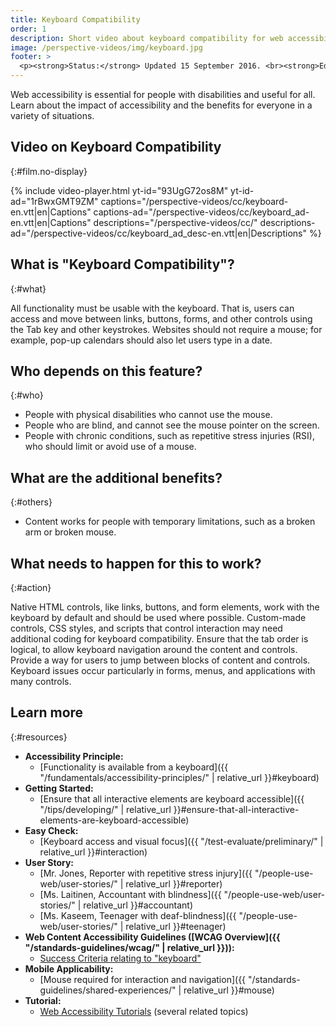 ```yaml
---
title: Keyboard Compatibility
order: 1
description: Short video about keyboard compatibility for web accessibility - what is it, who depends on it, and what needs to happen to make it work.
image: /perspective-videos/img/keyboard.jpg
footer: >
  <p><strong>Status:</strong> Updated 15 September 2016. <br><strong>Editor and project lead:</strong> <a href="https://www.w3.org/People/shadi">Shadi Abou-Zahra</a>. Developed by the <a href="https://www.w3.org/WAI/EO/">Education and Outreach Working Group (EOWG)</a> with support from the <a href="https://www.w3.org/WAI/DEV/">WAI-DEV project</a>, co-funded by the European Commission. <a href="../acknowledgements/">Acknowledgements</a>.</p>
---
```


Web accessibility is essential for people with disabilities and useful
for all. Learn about the impact of accessibility and the benefits for
everyone in a variety of situations.

## Video on Keyboard Compatibility
{:#film.no-display}

{% include video-player.html
    yt-id="93UgG72os8M"
    yt-id-ad="1rBwxGMT9ZM"
    captions="/perspective-videos/cc/keyboard-en.vtt|en|Captions"
    captions-ad="/perspective-videos/cc/keyboard_ad-en.vtt|en|Captions"
    descriptions="/perspective-videos/cc/"
    descriptions-ad="/perspective-videos/cc/keyboard_ad_desc-en.vtt|en|Descriptions"
%}

## What is "Keyboard Compatibility"?
{:#what}

All functionality must be usable with the keyboard. That is, users can access and move between links, buttons, forms, and other controls using the Tab key and other keystrokes. Websites should not require a mouse; for example, pop-up calendars should also let users type in a date.

## Who depends on this feature?
{:#who}

-   People with physical disabilities who cannot use the mouse.
-   People who are blind, and cannot see the mouse pointer on the screen.
-   People with chronic conditions, such as repetitive stress injuries (RSI), who should limit or avoid use of a mouse.

## What are the additional benefits?
{:#others}

-   Content works for people with temporary limitations, such as a broken arm or broken mouse.

## What needs to happen for this to work?
{:#action}

Native HTML controls, like links, buttons, and form elements, work with the keyboard by default and should be used where possible. Custom-made controls, CSS styles, and scripts that control interaction may need additional coding for keyboard compatibility. Ensure that the tab order is logical, to allow keyboard navigation around the content and controls. Provide a way for users to jump between blocks of content and controls. Keyboard issues occur particularly in forms, menus, and applications with many controls.

## Learn more
{:#resources}

-   **Accessibility Principle:**
    -   [Functionality is available from a
        keyboard]({{ "/fundamentals/accessibility-principles/" | relative_url }}#keyboard)
-   **Getting Started:**
    -   [Ensure that all interactive elements are keyboard
        accessible]({{ "/tips/developing/" | relative_url }}#ensure-that-all-interactive-elements-are-keyboard-accessible)
-   **Easy Check:**
    -   [Keyboard access and visual focus]({{ "/test-evaluate/preliminary/" | relative_url }}#interaction)
-   **User Story:**
    -   [Mr. Jones, Reporter with repetitive stress
        injury]({{ "/people-use-web/user-stories/" | relative_url }}#reporter)
    -   [Ms. Laitinen, Accountant with
        blindness]({{ "/people-use-web/user-stories/" | relative_url }}#accountant)
    -   [Ms. Kaseem, Teenager with
        deaf-blindness]({{ "/people-use-web/user-stories/" | relative_url }}#teenager)
-   **Web Content Accessibility Guidelines ([WCAG
    Overview]({{ "/standards-guidelines/wcag/" | relative_url }})):**
    -   [Success Criteria relating to
        "keyboard"](https://www.w3.org/WAI/WCAG20/quickref/?tags=keyboard)
-   **Mobile Applicability:**
    -   [Mouse required for interaction and
        navigation]({{ "/standards-guidelines/shared-experiences/" | relative_url }}#mouse)
-   **Tutorial:**
    -   [Web Accessibility Tutorials](https://www.w3.org/WAI/tutorials/)
        (several related topics)
